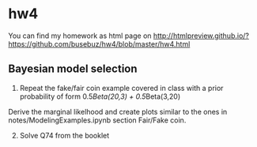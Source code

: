 # hw4

You can find my homework as html page on
http://htmlpreview.github.io/?https://github.com/busebuz/hw4/blob/master/hw4.html

## Bayesian model selection

1. Repeat the fake/fair coin example covered in class with a prior probability of form
0.5*Beta(20,3) + 0.5*Beta(3,20)

Derive the marginal likelhood and create plots similar to the ones in notes/ModelingExamples.ipynb section Fair/Fake coin.

2. Solve Q74 from the booklet
